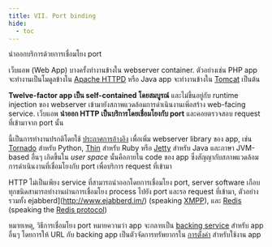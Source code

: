 ```yaml
---
title: VII. Port binding
hide:
  - toc
---
```

นำออกบริการด้วยการเชื่อมโยง port

เว็บแอพ (Web App) บางครั้งทำงานข้างใน webserver container. ตัวอย่างเช่น PHP app จะทำงานเป็นโมดูลข้างใน [Apache HTTPD](http://httpd.apache.org/) หรือ Java app จะทำงานข้างใน [Tomcat](http://tomcat.apache.org/) เป็นต้น

**Twelve-factor app เป็น self-contained โดยสมบูรณ์** และไม่ขึ้นอยู่กับ runtime injection ของ webserver เข้ามายังสภาพแวดล้อมการดำเนินงานเพิ่อสร้าง web-facing service. เว็บแอพ **นำออก HTTP เป็นบริการโดยเชื่อมโยงกับ port** และคอยตรวจสอบ request ที่เข้ามาจาก port นั้น

นี้เป็นการทำงานปรกติโดยใช้ [ประกาศการอ้างอิง](./dependencies.md) เพื่อเพิ่ม webserver library ของ app, เช่น [Tornado](http://www.tornadoweb.org/) สำหรับ Python, [Thin](http://code.macournoyer.com/thin/) สำหรับ Ruby หรือ [Jetty](http://www.eclipse.org/jetty/) สำหรับ Java และภาษา JVM-based อื่นๆ เกิดขึ้นใน *user space* นั้นคือภายใน code ของ app ซึ่งสัญญากับสภาพแวดล้อมการดำเนินงานที่เชื่อมโยงกับ port เพื่อบริการ request ที่เข้ามา

HTTP ไม่เป็นเพียง service ที่สามารถนำออกโดยการเชื่อมโยง port, server software เกือบทุกชนิดสามารถทำงานผ่านการเชื่อมโยง process ไปยัง port และรอ request ที่เข้ามา, ตัวอย่างรวมทั้ง ejabberd](http://www.ejabberd.im/) (speaking [XMPP](http://xmpp.org/)), และ [Redis](http://redis.io/) (speaking the [Redis protocol](http://redis.io/topics/protocol))

หมายเหตุ, วิธีการเชื่อมโยง port หมายความว่า app จะกลายเป็น [backing service](./backing-services.md) สำหรับ app อื่นๆ โดยการให้ URL กับ backing app เป็นตัวจัดการทรัพยากรใน [การตั้งค่า](./config.md) สำหรับใช้งาน app
